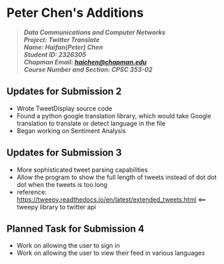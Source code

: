 # Peter Chen's Additions
> __*Data Communications and Computer Networks*__\
> __*Project: Twitter Translate*__\
> __*Name: Haifan(Peter) Chen*__\
> __*Student ID: 2326305*__\
> __*Chapman Email: haichen@chapman.edu*__\
> __*Course Number and Section: CPSC 353-02*__

## Updates for Submission 2
* Wrote TweetDisplay source code
* Found a python google translation library, which would take Google translation to translate or detect language in the file
* Began working on Sentiment Analysis

## Updates for Submission 3
* More sophisticated tweet parsing capabilities
* Allow the program to show the full length of tweets instead of dot dot dot when the tweets is too long
* reference: https://tweepy.readthedocs.io/en/latest/extended_tweets.html <== tweepy library to twitter api

## Planned Task for Submission 4
* Work on allowing the user to sign in
* Work on allowing the user to view their feed in various languages